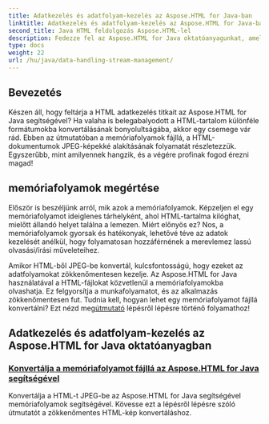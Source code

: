 ```yaml
---
title: Adatkezelés és adatfolyam-kezelés az Aspose.HTML for Java-ban
linktitle: Adatkezelés és adatfolyam-kezelés az Aspose.HTML for Java-ban
second_title: Java HTML feldolgozás Aspose.HTML-lel
description: Fedezze fel az Aspose.HTML for Java oktatóanyagunkat, amely leírja, hogyan lehet könnyedén konvertálni a memóriafolyamokat fájlokká és a HTML-t JPEG-képekké.
type: docs
weight: 22
url: /hu/java/data-handling-stream-management/
---
```

## Bevezetés

Készen áll, hogy feltárja a HTML adatkezelés titkait az Aspose.HTML for Java segítségével? Ha valaha is belegabalyodott a HTML-tartalom különféle formátumokba konvertálásának bonyolultságába, akkor egy csemege vár rád. Ebben az útmutatóban a memóriafolyamok fájllá, a HTML-dokumentumok JPEG-képekké alakításának folyamatát részletezzük. Egyszerűbb, mint amilyennek hangzik, és a végére profinak fogod érezni magad!

## memóriafolyamok megértése

Először is beszéljünk arról, mik azok a memóriafolyamok. Képzeljen el egy memóriafolyamot ideiglenes tárhelyként, ahol HTML-tartalma kilóghat, mielőtt állandó helyet találna a lemezen. Miért előnyös ez? Nos, a memóriafolyamok gyorsak és hatékonyak, lehetővé téve az adatok kezelését anélkül, hogy folyamatosan hozzáférnének a merevlemez lassú olvasási/írási műveleteihez.

 Amikor HTML-ből JPEG-be konvertál, kulcsfontosságú, hogy ezeket az adatfolyamokat zökkenőmentesen kezelje. Az Aspose.HTML for Java használatával a HTML-fájlokat közvetlenül a memóriafolyamokba olvashatja. Ez felgyorsítja a munkafolyamatot, és az alkalmazás zökkenőmentesen fut. Tudnia kell, hogyan lehet egy memóriafolyamot fájllá konvertálni? Ezt nézd meg[útmutató](./memory-stream-to-file/) lépésről lépésre történő folyamathoz!

## Adatkezelés és adatfolyam-kezelés az Aspose.HTML for Java oktatóanyagban
### [Konvertálja a memóriafolyamot fájllá az Aspose.HTML for Java segítségével](./memory-stream-to-file/)
Konvertálja a HTML-t JPEG-be az Aspose.HTML for Java segítségével memóriafolyamok segítségével. Kövesse ezt a lépésről lépésre szóló útmutatót a zökkenőmentes HTML-kép konvertáláshoz.